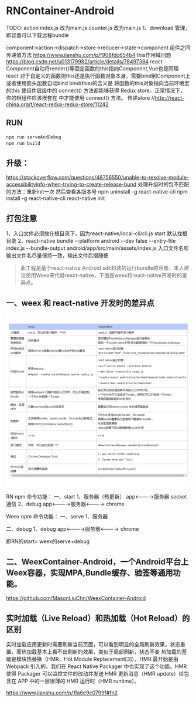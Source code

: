 # RNContainer-Android

TODO:
action index.js  改为main.js
counter.js 改为main.js
1、download 管理，即容器可以下载远程bundle

component->action->dispatch->store->reducer->state->component
组件之间传递值方法 https://www.jianshu.com/p/f908fdc654b4
this作用域问题
https://blog.csdn.net/u013179982/article/details/78497384
react Component自动将render()等固定函数的this指向Component,Vue也是同理
react 对于自定义的函数则this还是执行函数对象本身，需要bind到Component上或者使用箭头函数自动bind
bind(this)的含义是 将函数的this对象指向当前环境里的this
<Provider store> 使组件层级中的 connect() 方法都能够获得 Redux store。正常情况下，你的根组件应该嵌套在 <Provider> 中才能使用 connect() 方法。
传递store //http://react-china.org/t/react-redux-redux-store/11242

## RUN
```bash
npm run serveAndDebug
npm run build
```
## 升级：
https://stackoverflow.com/questions/48756550/unable-to-resolve-module-accessibilityinfo-when-trying-to-create-release-bund
处理升级时的包不匹配的方法：重新init一次  然后查看各版本号
npm uninstall -g react-native-cli
npm install -g react-native-cli
react-native init

## 打包注意
1、入口文件必须放在根目录下，因为react-native/local-cli/cli.js start 默认找根目录
2、react-native bundle --platform android --dev false --entry-file index.js --bundle-output android/app/src/main/assets/index.js
入口文件名和输出文件名尽量保持一致，输出文件后缀随便


> 此工程是基于react-native Android sdk封装的运行bundle的容器，本人建议使用Weex来代替react-native，下面是weex和react-native开发时的差异点。

## 一、weex 和 react-native 开发时的差异点

![](https://raw.githubusercontent.com/MasonLiuChn/RNContainer-Android/master/blog.png)

RN npm 命令功能：
一、start
1、服务器（热更新）  app<---->服务器  socket通信
2、debug             app<---->服务器<----> chrome

Weex npm 命令功能：
一、serve
1、服务器

二、debug
1、debug             app<---->服务器<----> chrome

即RN的start= weex的serve+debug

## 二、WeexContainer-Android，一个Android平台上Weex容器，实现MPA,Bundle缓存、验签等通用功能。
https://github.com/MasonLiuChn/WeexContainer-Android

## 实时加载（Live Reload）和热加载（Hot Reload）的区别
实时加载应用更新时需要刷新当前页面，可以看到明显的全局刷新效果，状态重置，而热加载基本上看不出刷新的效果，类似于局部刷新，状态不变
热加载的基础是模块热替换（HMR，Hot Module Replacement[3]），HMR 最开始是由 Webpack 引入的，我们在 React Native Packager 中也实现了这个功能。HMR 使得 Packager 可以监控文件的改动并发送 HMR 更新消息（HMR update）给包含在 APP 中的一层很薄的 HMR 运行时（HMR runtime）。

https://www.jianshu.com/p/1fa6e9c0799f#fn2